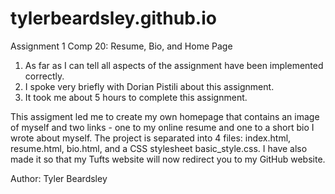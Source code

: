 tylerbeardsley.github.io
========================

Assignment 1 Comp 20: Resume, Bio, and Home Page

1. As far as I can tell all aspects of the assignment have been implemented correctly.
2. I spoke very briefly with Dorian Pistili about this assignment.
3. It took me about 5 hours to complete this assignment.

This assigment led me to create my own homepage that contains an image of myself and two links - one to my online resume and one to a short bio I wrote about myself. The project is separated into 4 files: index.html, resume.html, bio.html, and a CSS stylesheet basic_style.css. I have also made it so that my Tufts website will now redirect you to my GitHub website. 

Author: Tyler Beardsley
